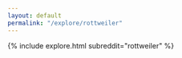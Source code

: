 ```yaml
---
layout: default
permalink: "/explore/rottweiler"
---
```


<link rel="stylesheet" type="text/css" href="/static/css/explore.css">
{% include explore.html subreddit="rottweiler" %}
